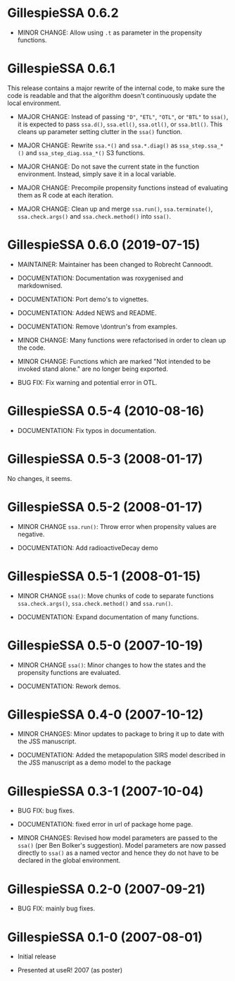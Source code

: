 # GillespieSSA 0.6.2

* MINOR CHANGE: Allow using `.t` as parameter in the propensity functions.

# GillespieSSA 0.6.1

This release contains a major rewrite of the internal code, to make sure
the code is readable and that the algorithm doesn't continuously update
the local environment.

* MAJOR CHANGE: Instead of passing `"D"`, `"ETL"`, `"OTL"`, or `"BTL"` to `ssa()`,
  it is expected to pass `ssa.d()`, `ssa.etl()`, `ssa.otl()`, or `ssa.btl()`. 
  This cleans up parameter setting clutter in the `ssa()` function.
  
* MAJOR CHANGE: Rewrite `ssa.*()` and `ssa.*.diag()` as
  `ssa_step.ssa_*()` and `ssa_step_diag.ssa_*()` S3 functions.
  
* MAJOR CHANGE: Do not save the current state in the function environment. 
  Instead, simply save it in a local variable. 
  
* MAJOR CHANGE: Precompile propensity functions instead of evaluating them 
  as R code at each iteration.
  
* MAJOR CHANGE: Clean up and merge `ssa.run()`, `ssa.terminate()`, `ssa.check.args()` 
  and `ssa.check.method()` into `ssa()`.
  
# GillespieSSA 0.6.0 (2019-07-15)

* MAINTAINER: Maintainer has been changed to Robrecht Cannoodt.

* DOCUMENTATION: Documentation was roxygenised and markdownised.

* DOCUMENTATION: Port demo's to vignettes.

* DOCUMENTATION: Added NEWS and README.

* DOCUMENTATION: Remove \dontrun's from examples.

* MINOR CHANGE: Many functions were refactorised in order to clean up the code.

* MINOR CHANGE: Functions which are marked "Not intended to be invoked stand alone."
  are no longer being exported.

* BUG FIX: Fix warning and potential error in OTL.

# GillespieSSA 0.5-4 (2010-08-16)

* DOCUMENTATION: Fix typos in documentation.

# GillespieSSA 0.5-3 (2008-01-17)

No changes, it seems.

# GillespieSSA 0.5-2 (2008-01-17)

* MINOR CHANGE `ssa.run()`: Throw error when propensity values are negative.

* DOCUMENTATION: Add radioactiveDecay demo

# GillespieSSA 0.5-1 (2008-01-15)

* MINOR CHANGE `ssa()`: Move chunks of code to separate functions `ssa.check.args()`, 
  `ssa.check.method()` and `ssa.run()`.
  
* DOCUMENTATION: Expand documentation of many functions.

# GillespieSSA 0.5-0 (2007-10-19)

* MINOR CHANGE `ssa()`: Minor changes to how the states and the propensity functions are evaluated.

* DOCUMENTATION: Rework demos.

# GillespieSSA 0.4-0 (2007-10-12)

* MINOR CHANGES: Minor updates to package to bring it up to date with the JSS manuscript.

* DOCUMENTATION: Added the metapopulation SIRS model described in the JSS manuscript as a demo model to the package

# GillespieSSA 0.3-1 (2007-10-04)

* BUG FIX: bug fixes.

* DOCUMENTATION: fixed error in url of package home page.

* MINOR CHANGES: Revised how model parameters are passed to the `ssa()` (per Ben Bolker's suggestion). 
  Model parameters are now passed directly to `ssa()` as a named vector and 
  hence they do not have to be declared in the global environment.

# GillespieSSA 0.2-0 (2007-09-21)

* BUG FIX: mainly bug fixes.

# GillespieSSA 0.1-0 (2007-08-01)

* Initial release 

* Presented at useR! 2007 (as poster)
